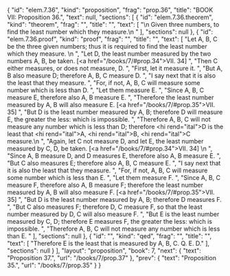 {
  "id": "elem.7.36",
  "kind": "proposition",
  "frag": "prop.36",
  "title": "BOOK VII: Proposition 36.",
  "text": null,
  "sections": [
    {
      "id": "elem.7.36.theorem",
      "kind": "theorem",
      "frag": "",
      "title": "",
      "text": [
        "\n       Given three numbers, to find the least number which they measure.\n      "
      ],
      "sections": null
    },
    {
      "id": "elem.7.36.proof",
      "kind": "proof",
      "frag": "",
      "title": "",
      "text": [
        "Let A, B, C be the three given numbers; thus it is required to find the least number which they measure. \n      ",
        "Let D, the least number measured by the two numbers A, B, be taken. [<a href=\"/books/7/#prop.34\">VII. 34</a>] ",
        "Then C either measures, or does not measure, D. ",
        "First, let it measure it. ",
        "But A, B also measure D; therefore A, B, C measure D. ",
        "I say next that it is also the least that they measure. ",
        "For, if not, A, B, C will measure some number which is less than D. ",
        "Let them measure E. ",
        "Since A, B, C measure E, therefore also A, B measure E. ",
        "Therefore the least number measured by A, B will also measure E. [<a href=\"/books/7/#prop.35\">VII. 35</a>] ",
        "But D is the least number measured by A, B; therefore D will measure E, the greater the less: which is impossible. ",
        "Therefore A, B, C will not measure any number which is less than D; therefore <hi rend=\"ital\">D</hi> is the least that <hi rend=\"ital\">A</hi>, <hi rend=\"ital\">B</hi>, <hi rend=\"ital\">C</hi> measure.\n      ",
        "Again, let C not measure D, and let E, the least number measured by C, D, be taken. [<a href=\"/books/7/#prop.34\">VII. 34</a>] \n      ",
        "Since A, B measure D, and D measures E, therefore also A, B measure E. ",
        "But C also measures E; therefore also A, B, C measure E. ",
        "I say next that it is also the least that they measure. ",
        "For, if not, A, B, C will measure some number which is less than E. ",
        "Let them measure F. ",
        "Since A, B, C measure F, therefore also A, B measure F; therefore the least number measured by A, B will also measure F. [<a href=\"/books/7/#prop.35\">VII. 35</a>] ",
        "But D is the least number measured by A, B; therefore D measures F. ",
        "But C also measures F; therefore D, C measure F, so that the least number measured by D, C will also measure F. ",
        "But E is the least number measured by C, D; therefore E measures F, the greater the less: which is impossible. ",
        "Therefore A, B, C will not measure any number which is less than E. "
      ],
      "sections": null
    },
    {
      "id": "",
      "kind": "qed",
      "frag": "",
      "title": "",
      "text": [
        "Therefore E is the least that is measured by A, B, C. Q. E. D."
      ],
      "sections": null
    }
  ],
  "layout": "proposition",
  "book": 7,
  "next": {
    "text": "Proposition 37.",
    "url": "/books/7/prop.37"
  },
  "prev": {
    "text": "Proposition 35.",
    "url": "/books/7/prop.35"
  }
}
